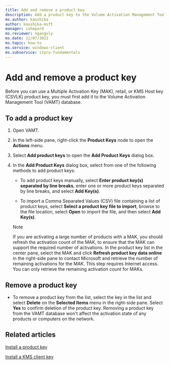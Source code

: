 ```yaml
---
title: Add and remove a product key
description: Add a product key to the Volume Activation Management Tool (VAMT) database. Also, learn how to remove the key from the database.
ms.author: kaushika
author: kaushika-msft
manager: cshepard
ms.reviewer: nganguly
ms.date: 11/07/2022
ms.topic: how-to
ms.service: windows-client
ms.subservice: itpro-fundamentals
---
```


# Add and remove a product key

Before you can use a Multiple Activation Key (MAK), retail, or KMS Host key (CSVLK) product key, you must first add it to the Volume Activation Management Tool (VAMT) database.

## To add a product key

1. Open VAMT.

2. In the left-side pane, right-click the **Product Keys** node to open the **Actions** menu.

3. Select **Add product keys** to open the **Add Product Keys** dialog box.

4. In the **Add Product Keys** dialog box, select from one of the following methods to add product keys:

    - To add product keys manually, select **Enter product key(s) separated by line breaks**, enter one or more product keys separated by line breaks, and select **Add Key(s)**.

    - To import a Comma Separated Values (CSV) file containing a list of product keys, select **Select a product key file to import**, browse to the file location, select **Open** to import the file, and then select **Add Key(s)**.

    > [!NOTE]
    > If you are activating a large number of products with a MAK, you should refresh the activation count of the MAK, to ensure that the MAK can support the required number of activations. In the product key list in the center pane, select the MAK and click **Refresh product key data online** in the right-side pane to contact Microsoft and retrieve the number of remaining activations for the MAK. This step requires Internet access. You can only retrieve the remaining activation count for MAKs.

## Remove a product key

- To remove a product key from the list, select the key in the list and select **Delete** on the **Selected Items** menu in the right-side pane. Select **Yes** to confirm deletion of the product key. Removing a product key from the VAMT database won't affect the activation state of any products or computers on the network.

## Related articles

[Install a product key](install-product-key-vamt.md)

[Install a KMS client key](install-kms-client-key-vamt.md)
